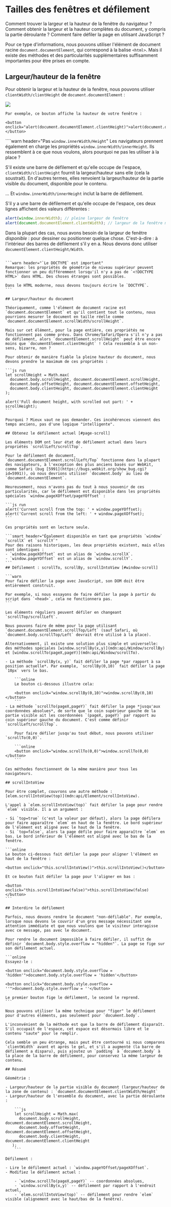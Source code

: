 # Tailles des fenêtres et défilement

Comment trouver la largeur et la hauteur de la fenêtre du navigateur ? Comment obtenir la largeur et la hauteur complètes du document, y compris la partie déroulante ? Comment faire défiler la page en utilisant JavaScript ?

Pour ce type d'informations, nous pouvons utiliser l'élément de document racine `document.documentElement`, qui correspond à la balise `<html>`. Mais il existe des méthodes et des particularités supplémentaires suffisamment importantes pour être prises en compte.

## Largeur/hauteur de la fenêtre

Pour obtenir la largeur et la hauteur de la fenêtre, nous pouvons utiliser `clientWidth/clientHeight` de `document.documentElement` :

![](document-client-width-height.svg)

```online
Par exemple, ce bouton affiche la hauteur de votre fenêtre :

<button onclick="alert(document.documentElement.clientHeight)">alert(document.documentElement.clientHeight)</button>
```

````warn header="Pas `window.innerWidth/Height`"
Les navigateurs prennent également en charge les propriétés `window.innerWidth/innerHeight`. Ils ressemblent à ce que nous voulons, alors pourquoi ne pas les utiliser à la place ?

S'il existe une barre de défilement et qu'elle occupe de l'espace, `clientWidth/clientHeight` fournit la largeur/hauteur sans elle (cela la soustrait). En d'autres termes, elles renvoient la largeur/hauteur de la partie visible du document, disponible pour le contenu.

… Et `window.innerWidth/innerHeight` inclut la barre de défilement.

S'il y a une barre de défilement et qu'elle occupe de l'espace, ces deux lignes affichent des valeurs différentes :
```js run
alert(window.innerWidth); // pleine largeur de fenêtre
alert(document.documentElement.clientWidth); // largeur de la fenêtre moins la barre de défilement
```

Dans la plupart des cas, nous avons besoin de la largeur de fenêtre *disponible* : pour dessiner ou positionner quelque chose. C'est-à-dire : à l'intérieur des barres de défilement s'il y en a. Nous devons donc utiliser `documentElement.clientHeight/Width`.
````

```warn header="`Le DOCTYPE` est important"
Remarque: les propriétés de géométrie de niveau supérieur peuvent fonctionner un peu différemment lorsqu'il n'y a pas de `<!DOCTYPE HTML>` dans HTML. Des choses étranges sont possibles.

Dans le HTML moderne, nous devons toujours écrire le `DOCTYPE`.
```

## Largeur/hauteur du document

Théoriquement, comme l'élément de document racine est `document.documentElement` et qu'il contient tout le contenu, nous pourrions mesurer le document en taille réelle comme `document.documentElement.scrollWidth/scrollHeight`.

Mais sur cet élément, pour la page entière, ces propriétés ne fonctionnent pas comme prévu. Dans Chrome/Safari/Opera s'il n'y a pas de défilement, alors `documentElement.scrollHeight` peut être encore moins que `documentElement.clientHeight` ! Cela ressemble à un non-sens, bizarre, non ?

Pour obtenir de manière fiable la pleine hauteur du document, nous devons prendre le maximum de ces propriétés :

```js run
let scrollHeight = Math.max(
  document.body.scrollHeight, document.documentElement.scrollHeight,
  document.body.offsetHeight, document.documentElement.offsetHeight,
  document.body.clientHeight, document.documentElement.clientHeight
);

alert('Full document height, with scrolled out part: ' + scrollHeight);
```

Pourquoi ? Mieux vaut ne pas demander. Ces incohérences viennent des temps anciens, pas d'une logique "intelligente".

## Obtenez le défilement actuel [#page-scroll]

Les éléments DOM ont leur état de défilement actuel dans leurs propriétés `scrollLeft/scrollTop`.

Pour le défilement de document, `document.documentElement.scrollLeft/Top` fonctionne dans la plupart des navigateurs, à l'exception des plus anciens basés sur WebKit, comme Safari (bug [5991](https://bugs.webkit.org/show_bug.cgi?id=5991)), où nous devrions utiliser `document.body` au lieu de `document.documentElement`.

Heureusement, nous n'avons pas du tout à nous souvenir de ces particularités, car le défilement est disponible dans les propriétés spéciales `window.pageXOffset/pageYOffset` :

```js run
alert('Current scroll from the top: ' + window.pageYOffset);
alert('Current scroll from the left: ' + window.pageXOffset);
```

Ces propriétés sont en lecture seule.

```smart header="Également disponible en tant que propriétés `window` `scrollX` et `scrollY`"
Pour des raisons historiques, les deux propriétés existent, mais elles sont identiques :
- `window.pageXOffset` est un alias de `window.scrollX`.
- `window.pageYOffset` est un alias de `window.scrollY`.
```
## Défilement : scrollTo, scrollBy, scrollIntoView [#window-scroll]

```warn
Pour faire défiler la page avec JavaScript, son DOM doit être entièrement construit.

Par exemple, si nous essayons de faire défiler la page à partir du script dans `<head>`, cela ne fonctionnera pas.
```

Les éléments réguliers peuvent défiler en changeant `scrollTop/scrollLeft`.

Nous pouvons faire de même pour la page utilisant `document.documentElement.scrollTop/Left` (sauf Safari, où `document.body.scrollTop/Left` devrait être utilisé à la place).

Alternativement, il existe une solution plus simple et universelle: des méthodes spéciales [window.scrollBy(x,y)](mdn:api/Window/scrollBy) et [window.scrollTo(pageX,pageY)](mdn:api/Window/scrollTo).

- La méthode `scrollBy(x, y)` fait défiler la page *par rapport à sa position actuelle*. Par exemple, `scrollBy(0,10)` fait défiler la page `10px` vers le bas.

    ```online
    Le bouton ci-dessous illustre cela:

    <button onclick="window.scrollBy(0,10)">window.scrollBy(0,10)</button>
    ```
- La méthode `scrollTo(pageX,pageY)` fait défiler la page *jusqu'aux coordonnées absolues*, de sorte que le coin supérieur gauche de la partie visible ait les coordonnées `(pageX, pageY)` par rapport au coin supérieur gauche du document. C'est comme définir `scrollLeft/scrollTop`.

    Pour faire défiler jusqu'au tout début, nous pouvons utiliser `scrollTo(0,0)`.

    ```online
    <button onclick="window.scrollTo(0,0)">window.scrollTo(0,0)</button>
    ```

Ces méthodes fonctionnent de la même manière pour tous les navigateurs.

## scrollIntoView

Pour être complet, couvrons une autre méthode : [elem.scrollIntoView(top)](mdn:api/Element/scrollIntoView).

L'appel à `elem.scrollIntoView(top)` fait défiler la page pour rendre `elem` visible. Il a un argument :

- Si `top=true` (c'est la valeur par défaut), alors la page défilera pour faire apparaître `elem` en haut de la fenêtre. Le bord supérieur de l'élément est aligné avec le haut de la fenêtre.
- Si `top=false`, alors la page défile pour faire apparaître `elem` en bas. Le bord inférieur de l'élément est aligné avec le bas de la fenêtre.

```online
Le bouton ci-dessous fait défiler la page pour aligner l'élément en haut de la fenêtre :

<button onclick="this.scrollIntoView()">this.scrollIntoView()</button>

Et ce bouton fait défiler la page pour l'aligner en bas :

<button onclick="this.scrollIntoView(false)">this.scrollIntoView(false)</button>
```

## Interdire le défilement

Parfois, nous devons rendre le document "non-défilable". Par exemple, lorsque nous devons le couvrir d'un gros message nécessitant une attention immédiate et que nous voulons que le visiteur interagisse avec ce message, pas avec le document.

Pour rendre le document impossible à faire défiler, il suffit de définir `document.body.style.overflow = "hidden"`. La page se fige sur son défilement actuel.

```online
Essayez-le :

<button onclick="document.body.style.overflow = 'hidden'">document.body.style.overflow = 'hidden'</button>

<button onclick="document.body.style.overflow = ''">document.body.style.overflow = ''</button>

Le premier bouton fige le défilement, le second le reprend.
```

Nous pouvons utiliser la même technique pour "figer" le défilement pour d'autres éléments, pas seulement pour `document.body`.

L'inconvénient de la méthode est que la barre de défilement disparaît. S'il occupait de l'espace, cet espace est désormais libre et le contenu "saute" pour le remplir.

Cela semble un peu étrange, mais peut être contourné si nous comparons `clientWidth` avant et après le gel, et s'il a augmenté (la barre de défilement a disparu), puis ajoutez un `padding` à `document.body` à la place de la barre de défilement, pour conservez la même largeur de contenu.

## Résumé

Géométrie :

- Largeur/hauteur de la partie visible du document (largeur/hauteur de la zone de contenu) : `document.documentElement.clientWidth/Height`
- Largeur/hauteur de l'ensemble du document, avec la partie déroulante :

    ```js
    let scrollHeight = Math.max(
      document.body.scrollHeight, document.documentElement.scrollHeight,
      document.body.offsetHeight, document.documentElement.offsetHeight,
      document.body.clientHeight, document.documentElement.clientHeight
   );
    ```

Défilement :

- Lire le défilement actuel : `window.pageYOffset/pageXOffset`.
- Modifiez le défilement actuel :

    - `window.scrollTo(pageX,pageY)` -- coordonnées absolues,
    - `window.scrollBy(x,y)` -- défilement par rapport à l'endroit actuel,
    - `elem.scrollIntoView(top)` -- défilement pour rendre `elem` visible (alignement avec le haut/bas de la fenêtre).
